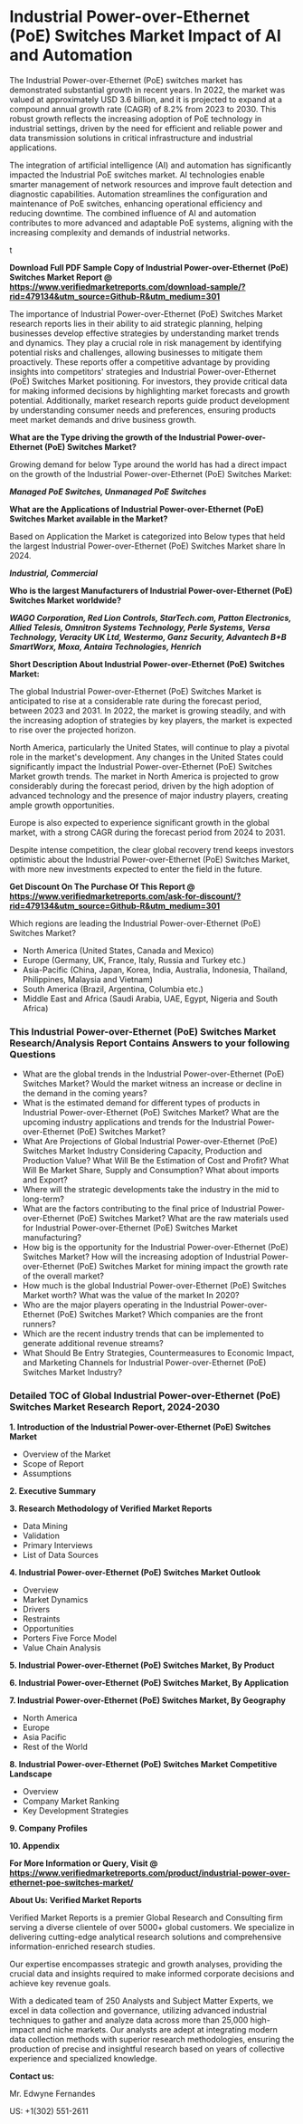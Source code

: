 <meta name="title" content="Global Industrial Power-over-Ethernet (PoE) Switches Market Impact of AI and Automation"><meta name="description" content="The Industrial Power-over-Ethernet (PoE) switches market has demonstrated substantial growth in recent years. In 2022, the market was valued at approximately USD 3.6 b"><meta name="title" content="Industrial Power-over-Ethernet (PoE) Switches Market Size, Share, Scope, Trends, Growth, Opportunities, Analysis, Forecast"><h1>Industrial Power-over-Ethernet (PoE) Switches Market Impact of AI and Automation</h1><p>The Industrial Power-over-Ethernet (PoE) switches market has demonstrated substantial growth in recent years. In 2022, the market was valued at approximately USD 3.6 billion, and it is projected to expand at a compound annual growth rate (CAGR) of 8.2% from 2023 to 2030. This robust growth reflects the increasing adoption of PoE technology in industrial settings, driven by the need for efficient and reliable power and data transmission solutions in critical infrastructure and industrial applications.</p><p>The integration of artificial intelligence (AI) and automation has significantly impacted the Industrial PoE switches market. AI technologies enable smarter management of network resources and improve fault detection and diagnostic capabilities. Automation streamlines the configuration and maintenance of PoE switches, enhancing operational efficiency and reducing downtime. The combined influence of AI and automation contributes to more advanced and adaptable PoE systems, aligning with the increasing complexity and demands of industrial networks.</p>t</p><p id="" class=""><strong>Download Full PDF Sample Copy of Industrial Power-over-Ethernet (PoE) Switches Market Report @ <a href="https://www.verifiedmarketreports.com/download-sample/?rid=479134&utm_source=Github-R&utm_medium=301" target="_blank">https://www.verifiedmarketreports.com/download-sample/?rid=479134&utm_source=Github-R&utm_medium=301</a></strong></p><p>The importance of&nbsp;Industrial Power-over-Ethernet (PoE) Switches Market research reports lies in their ability to aid strategic planning, helping businesses develop effective strategies by understanding market trends and dynamics. They play a crucial role in risk management by identifying potential risks and challenges, allowing businesses to mitigate them proactively. These reports offer a competitive advantage by providing insights into competitors' strategies and Industrial Power-over-Ethernet (PoE) Switches Market positioning. For investors, they provide critical data for making informed decisions by highlighting market forecasts and growth potential. Additionally, market research reports guide product development by understanding consumer needs and preferences, ensuring products meet market demands and drive business growth.</p><p><strong>What are the&nbsp;Type driving the growth of the Industrial Power-over-Ethernet (PoE) Switches Market?</strong></p><p id="" class="">Growing demand for below Type around the world has had a direct impact on the growth of the Industrial Power-over-Ethernet (PoE) Switches Market:</p><em><strong>Managed PoE Switches, Unmanaged PoE Switches</strong></em></p><strong>What are the&nbsp;Applications&nbsp;of Industrial Power-over-Ethernet (PoE) Switches Market available in the Market?</strong></p><p id="" class="">Based on Application the Market is categorized into Below types that held the largest Industrial Power-over-Ethernet (PoE) Switches Market share In 2024.</p><em><strong>Industrial, Commercial</strong></em></p><strong>Who is the largest Manufacturers of Industrial Power-over-Ethernet (PoE) Switches Market worldwide?</strong></p><p><em><strong>WAGO Corporation, Red Lion Controls, StarTech.com, Patton Electronics, Allied Telesis, Omnitron Systems Technology, Perle Systems, Versa Technology, Veracity UK Ltd, Westermo, Ganz Security, Advantech B+B SmartWorx, Moxa, Antaira Technologies, Henrich</strong></em></p><p id="" class=""><strong>Short Description About Industrial Power-over-Ethernet (PoE) Switches Market:</strong></p><p>The global Industrial Power-over-Ethernet (PoE) Switches Market is anticipated to rise at a considerable rate during the forecast period, between 2023 and 2031. In 2022, the market is growing steadily, and with the increasing adoption of strategies by key players, the market is expected to rise over the projected horizon.</p><p>North America, particularly the United States, will continue to play a pivotal role in the market's development. Any changes in the United States could significantly impact the Industrial Power-over-Ethernet (PoE) Switches Market growth trends. The market in North America is projected to grow considerably during the forecast period, driven by the high adoption of advanced technology and the presence of major industry players, creating ample growth opportunities.</p><p>Europe is also expected to experience significant growth in the global market, with a strong CAGR during the forecast period from 2024 to 2031.</p><p>Despite intense competition, the clear global recovery trend keeps investors optimistic about the Industrial Power-over-Ethernet (PoE) Switches Market, with more new investments expected to enter the field in the future.</p><p id="" class=""><strong>Get Discount On The Purchase Of This Report @ <a href="https://www.verifiedmarketreports.com/ask-for-discount/?rid=479134&utm_source=Github-R&utm_medium=301" target="_blank">https://www.verifiedmarketreports.com/ask-for-discount/?rid=479134&utm_source=Github-R&utm_medium=301</a></strong></p>Which regions are leading the Industrial Power-over-Ethernet (PoE) Switches Market?</p><ul><li>North America (United States, Canada and Mexico)</li><li>Europe (Germany, UK, France, Italy, Russia and Turkey etc.)</li><li>Asia-Pacific (China, Japan, Korea, India, Australia, Indonesia, Thailand, Philippines, Malaysia and Vietnam)</li><li>South America (Brazil, Argentina, Columbia etc.)</li><li>Middle East and Africa (Saudi Arabia, UAE, Egypt, Nigeria and South Africa)</li></ul><h3 id="" class="">This Industrial Power-over-Ethernet (PoE) Switches Market Research/Analysis Report Contains Answers to your following Questions</h3><ul><li>What are the global trends in the Industrial Power-over-Ethernet (PoE) Switches Market? Would the market witness an increase or decline in the demand in the coming years?</li><li>What is the estimated demand for different types of products in Industrial Power-over-Ethernet (PoE) Switches Market? What are the upcoming industry applications and trends for the Industrial Power-over-Ethernet (PoE) Switches Market?</li><li>What Are Projections of Global Industrial Power-over-Ethernet (PoE) Switches Market Industry Considering Capacity, Production and Production Value? What Will Be the Estimation of Cost and Profit? What Will Be Market Share, Supply and Consumption? What about imports and Export?</li><li>Where will the strategic developments take the industry in the mid to long-term?</li><li>What are the factors contributing to the final price of Industrial Power-over-Ethernet (PoE) Switches Market? What are the raw materials used for Industrial Power-over-Ethernet (PoE) Switches Market manufacturing?</li><li>How big is the opportunity for the Industrial Power-over-Ethernet (PoE) Switches Market? How will the increasing adoption of Industrial Power-over-Ethernet (PoE) Switches Market for mining impact the growth rate of the overall market?</li><li>How much is the global Industrial Power-over-Ethernet (PoE) Switches Market worth? What was the value of the market In 2020?</li><li>Who are the major players operating in the Industrial Power-over-Ethernet (PoE) Switches Market? Which companies are the front runners?</li><li>Which are the recent industry trends that can be implemented to generate additional revenue streams?</li><li>What Should Be Entry Strategies, Countermeasures to Economic Impact, and Marketing Channels for Industrial Power-over-Ethernet (PoE) Switches Market Industry?</li></ul><h3 id="" class="">Detailed TOC of Global Industrial Power-over-Ethernet (PoE) Switches Market Research Report, 2024-2030</h3><p id="" class=""><strong>1. Introduction of the Industrial Power-over-Ethernet (PoE) Switches Market</strong></p><ul><li>Overview of the Market</li><li>Scope of Report</li><li>Assumptions</li></ul><p id="" class=""><strong>2. Executive Summary</strong></p><p id="" class=""><strong>3. Research Methodology of Verified Market Reports</strong></p><ul><li>Data Mining</li><li>Validation</li><li>Primary Interviews</li><li>List of Data Sources</li></ul><p id="" class=""><strong>4. Industrial Power-over-Ethernet (PoE) Switches Market Outlook</strong></p><ul><li>Overview</li><li>Market Dynamics</li><li>Drivers</li><li>Restraints</li><li>Opportunities</li><li>Porters Five Force Model</li><li>Value Chain Analysis</li></ul><p id="" class=""><strong>5. Industrial Power-over-Ethernet (PoE) Switches Market, By Product</strong></p><p id="" class=""><strong>6. Industrial Power-over-Ethernet (PoE) Switches Market, By Application</strong></p><p id="" class=""><strong>7. Industrial Power-over-Ethernet (PoE) Switches Market, By Geography</strong></p><ul><li>North America</li><li>Europe</li><li>Asia Pacific</li><li>Rest of the World</li></ul><p id="" class=""><strong>8. Industrial Power-over-Ethernet (PoE) Switches Market Competitive Landscape</strong></p><ul><li>Overview</li><li>Company Market Ranking</li><li>Key Development Strategies</li></ul><p id="" class=""><strong>9. Company Profiles</strong></p><p id="" class=""><strong>10. Appendix</strong></p><p id="" class=""><strong>For More Information or Query, Visit @ <a href="https://www.verifiedmarketreports.com/product/industrial-power-over-ethernet-poe-switches-market/" target="_blank">https://www.verifiedmarketreports.com/product/industrial-power-over-ethernet-poe-switches-market/</a></strong></p><p id="" class=""><strong>About Us: Verified Market Reports</strong></p><p id="" class="">Verified Market Reports is a premier Global Research and Consulting firm serving a diverse clientele of over 5000+ global customers. We specialize in delivering cutting-edge analytical research solutions and comprehensive information-enriched research studies.</p><p id="" class="">Our expertise encompasses strategic and growth analyses, providing the crucial data and insights required to make informed corporate decisions and achieve key revenue goals.</p><p id="" class="">With a dedicated team of 250 Analysts and Subject Matter Experts, we excel in data collection and governance, utilizing advanced industrial techniques to gather and analyze data across more than 25,000 high-impact and niche markets. Our analysts are adept at integrating modern data collection methods with superior research methodologies, ensuring the production of precise and insightful research based on years of collective experience and specialized knowledge.</p><p id="" class=""><strong>Contact us:</strong></p><p id="" class="">Mr. Edwyne Fernandes</p><p id="" class="">US: +1(302) 551-2611</p>